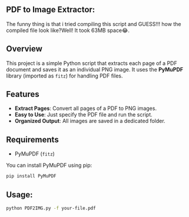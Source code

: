 
## PDF to Image Extractor:
The funny thing is that i tried compiling this script and GUESS!!! how the compiled file look like?Well! It took 63MB space😂.

## Overview

This project is a simple Python script that extracts each page of a PDF document and saves it as an individual PNG image. It uses the **PyMuPDF** library (imported as `fitz`) for handling PDF files.

## Features

- **Extract Pages**: Convert all pages of a PDF to PNG images.
- **Easy to Use**: Just specify the PDF file and run the script.
- **Organized Output**: All images are saved in a dedicated folder.

## Requirements

- PyMuPDF (`fitz`)

You can install PyMuPDF using pip:

```bash
pip install PyMuPDF
```
## Usage:
```bash
python PDF2IMG.py -f your-file.pdf




